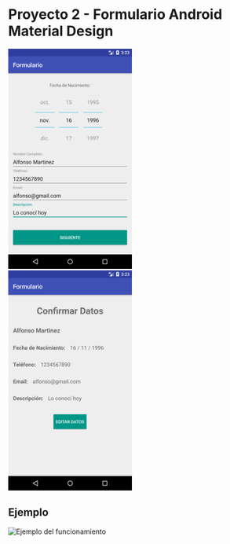 # Proyecto 2 - Formulario Android Material Design

<div style="display: inline; width: 100%;">
    <img alt="Primer Pantalla con los datos completados" src="screenshot/Layout1_Full.png" style="width: 50%;">
    <img alt="Segunda Pantalla con botón de editar" src="screenshot/Layout2.png" style="width: 50%;">
</div>

## Ejemplo

<img alt="Ejemplo del funcionamiento" src="screenshot/example.gif" width="300"/>